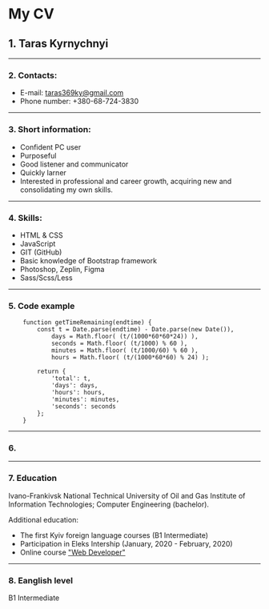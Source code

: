 
# **My CV**
## 1. Taras Kyrnychnyi  
---	
### 2. Contacts:
* E-mail: taras369ky@gmail.com
* Phone number: +380-68-724-3830
        
---	
### 3. Short information:
* Confident PC user 
* Purposeful 
* Good listener and communicator
* Quickly larner
* Interested in professional and career growth,          acquiring new and consolidating my own skills.
---	

### 4. Skills:
* HTML & CSS 
* JavaScript
* GIT (GitHub)
* Basic knowledge of Bootstrap framework
* Photoshop, Zeplin, Figma
* Sass/Scss/Less
---	

### 5. Code example
```
    function getTimeRemaining(endtime) {
        const t = Date.parse(endtime) - Date.parse(new Date()),
            days = Math.floor( (t/(1000*60*60*24)) ),
            seconds = Math.floor( (t/1000) % 60 ),
            minutes = Math.floor( (t/1000/60) % 60 ),
            hours = Math.floor( (t/(1000*60*60) % 24) );

        return {
            'total': t,
            'days': days,
            'hours': hours,
            'minutes': minutes,
            'seconds': seconds
        };
    }
```
---	

### 6.
---	

### 7. Education
Ivano-Frankivsk National Technical University of Oil and Gas
Institute of Information Technologies; Computer Engineering (bachelor).

Additional education:
* The first Kyiv foreign language courses  (B1 Intermediate)
* Participation in Eleks Intership (January, 2020 - February, 2020)
* Online course ["Web Developer"](https://www.udemy.com/course/webdeveloper/)
---	

### 8. Eanglish level
B1 Intermediate
